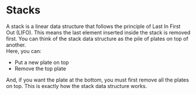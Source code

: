 # Stacks  
A stack is a linear data structure that follows the principle of Last In First Out (LIFO). This means the last element inserted inside the stack is removed first.
You can think of the stack data structure as the pile of plates on top of another.   
Here, you can:
* Put a new plate on top
* Remove the top plate  
 
And, if you want the plate at the bottom, you must first remove all the plates on top. This is exactly how the stack data structure works.
